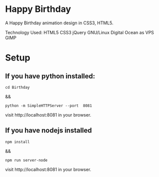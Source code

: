 # Happy Birthday

A Happy Birthday animation design in CSS3, HTML5.

Technology Used: HTML5 CSS3 jQuery GNU/Linux Digital Ocean as VPS GIMP

# Setup

## If you have python installed:

```
cd Birthday
```

&&

```
python -m SimpleHTTPServer --port  8081
```

visit http://localhost:8081 in your browser.

## If you have nodejs installed

```
npm install
```

&&

```
npm run server-node
```

visit http://localhost:8081 in your browser.
